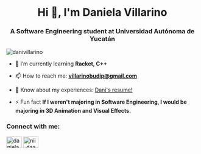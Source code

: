 <h1 align="center">Hi 👋, I'm Daniela Villarino</h1>
<h3 align="center">A Software Engineering student at Universidad Autónoma de Yucatán</h3>

<p align="left"> <img src="https://komarev.com/ghpvc/?username=danivillarino&label=Profile%20views&color=0e75b6&style=flat" alt="danivillarino" /> </p>

- 🌱 I’m currently learning **Racket, C++**

- 📫 How to reach me: **villarinobudip@gmail.com**

- 📄 Know about my experiences: [Dani's resume!](https://drive.google.com/file/d/1P5h6Jtni-2NGjNaUJvAT2YRgN47YjOw4/view?usp=sharing)

- ⚡ Fun fact **If I weren't majoring in Software Engineering, I would be majoring in 3D Animation and Visual Effects.**

<h3 align="left">Connect with me:</h3>
<p align="left">
<a href="https://linkedin.com/in/daniela-villarino" target="blank"><img align="center" src="https://raw.githubusercontent.com/rahuldkjain/github-profile-readme-generator/master/src/images/icons/Social/linked-in-alt.svg" alt="daniela-villarino" height="30" width="40" /></a>   <a href="https://instagram.com/nii_daanii" target="blank"><img align="center" src="https://raw.githubusercontent.com/rahuldkjain/github-profile-readme-generator/master/src/images/icons/Social/instagram.svg" alt="nii_daanii" height="30" width="40" /></a>
</p>


